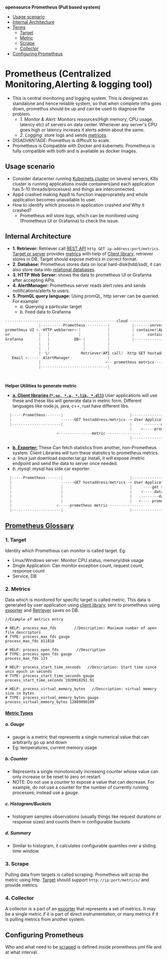 **opensource Prometheus (Pull based system)**
- [Usage scenario](#us)
- [Internal Architecture](#int)
- [Terms](#terms)
  - [Target](#tar)
  - [Metric](#met)
  - [Scrape](#sc)
  - [Collector](#col)
- [Configuring Prometheus](#conf)

<a name=pro></a>
# Prometheus (Centralized Monitoring,Alerting & logging tool)
- This is central monitoring and logging system. This is designed as standalone and hence reliable system, so that when complete infra goes down, promethus should be up and can be used to diagnose the problem.
  - _1. Monitor & Alert:_ Monitors resources(High memory, CPU usage, latency etc) of servers on data center. Whenever any server's CPU goes high or latency increses it alerts admin about the same.
  - _2. Logging:_ store logs and sends [metrices](#met).
- DISADVANTAGE: Promethus is difficult to scale.
- Prometheus is Compatible with Docker and kubernets: Prometheus is fully compatible with both and is available as docker images.

<a name=us></a>
## Usage scenario
- Consider datacenter running [Kubernets cluster]() on several servers, K8s cluster is running applications inside containers(and each application has 5-10 threads/processes) and things are interconnected.
- App4 crashed making App8 to function inappropraitely and whole application becomes unavailable to user.
- How to identify which process in application crashed and Why it crashed?
  - Prometheus will store logs, which can be monitored using (Prometheus UI or Grafanna) to check the issue.

<a name=int></a>
## Internal Architecture
- **1. Retriever:** Retriever call [REST API](/Networking/OSI-Layers/Layer-7/WebServer_WebClient_WebService/WebClient_Connecting_WebServer/REST) `http GET ip-address:port/metrics`. [Target or server](#tar) provides [metrics](#met) with help of [Client library](#hl), retriever stores in DB. Target should expose metrics in correct format.
- **2. Database:** Prometheus stores data on local hard-disk(hdd/ssd), it can also store data into [relational databases](/System-Design/Concepts/Databases).
- **3. HTTP Web Server:** shows the data to prometheus UI or Grafanna after accepting APIs.
- **4. AlertManager:** Prometheus server reads alert rules and sends notifications/alerts to users.
- **5. PromQL query language:** Using promQL, http server can be queried. For example:
  - _a._ Querying a particular target
  - _b._ Feed data to Grafanna 
```c
------------------------------------------------- cloud ------------------------------------------------------
               |----------Prometheus----------|          |-------server-1-------|     |-------server-2-------|
prometheus UI <--HTTP webServer<-|            |          | container[App1]      |     | container[App3]      |
or             |   |             |            |          |      container[App2] |     |      container[App4] |
Grafanna       |   |           DB<-|          |          |----------------------|     |----------------------|
               |   |               |          |
               |   |               |          |                                       |-------server-n-------------------------|
               |  \/              Retriever(API call) -http GET hostaddress/metrics---> User-Application(http_server)          |
   Email <------ AlertManager                 |                                       |      ----------data----->Client Library|
               |                             <-- prometheus metrics------------------------  <-prometheus metric-----          |
               |------------------------------|                                       |                                        |
                                                                                      |        container[App8]                 |
                                                                                      |----------------------------------------|
```
<a name=hl></a>
**Helper Utilities to generate metric**
  - **[a. Client libraries (`*.so, *.a, *.lib, *.dll`)](https://prometheus.io/docs/instrumenting/clientlibs/)** User applications will use these and these libs will generate data in metric form. Different languages like node.js, java, c++, rust have different libs.
```c
  |-----Prometheus-------|                              |-----------------------
  |                      ------GET hostaddress/metrics--> User-Application(Target/Server) 
  |----------------------|                              |     --------data-------------> Client Library
                                                        |    <-----prometheus metric---------
                       <---------------metric----------------
                                                        |------------------------
```
  - **[b. Exporter:](https://prometheus.io/docs/instrumenting/exporters/)** These Can fetch statistics from another, non-Prometheus system. Client Libraries will turn these statistics to prometheus metrics.
  - _a. linux_ just download expoter.tar.gz install, it will expose /metric endpoint and send the data to server once needed.
  - _b. mysql:_ mysql has side car exporter.
```c
  |-----Prometheus-------|                              |--------------------
  |                      ------GET hostaddress/metrics--> User-Application(on Linux) 
  |                      |                              |     ----get system data------> Exporter
  |                      |                              |    <-----data--------------------
  |                      |                              |   ---------data--------------> client Library
  |                      |                              |   <---- prometheus metric---------
  |                    <-----prometheus metric----------------
  |----------------------|                              |---------------------
```
<a name=terms></a>
## [Prometheus Glossary](https://prometheus.io/docs/introduction/glossary/#collector)
<a name=tar></a>
### 1. Target
Identity which Prometheus can monitor is called target. Eg:
  - Linux/Windows server: Monitor CPU status, memory/disk usage
  - Single Application: Can monitor exception count, request count, response count
  - Service, DB
<a name=met></a>
### 2. Metrics
Data which is monitored for specific target is called metric. This data is generated by user application using [client library](#int), sent to prometheus using [exporter](#int) and [Retriever](#int) saves on DB.
```
//Example of metrics entry

# HELP: process_max_fds        //Description: Maximum number of open file descriptors
# TYPE: process_max_fds gauge
process_max_fds 811818

# HELP: process_open_fds        //Description
# TYPE: process_open_fds gauge
process_max_fds 123

# HELP: process_start_time_seconds   //Description: Start time since unix epoch in seconds
# TYPE: process_start_time_seconds gauge
process_start_time_seconds 1920910291.91

# HELP: process_virtual_memory_bytes   //Description: virtual memory size in bytes
# TYPE: process_virtual_memory_bytes gauge
process_virtual_memory_bytes 12889098109
```
#### [Metric Types](https://prometheus.io/docs/concepts/metric_types/)
##### a. Gauge
- gauge is a metric that represents a single numerical value that can arbitrarily go up and down
- Eg:  temperatures, current memory usage

##### b. Counter
- Represents a single monotonically increasing counter whose value can only increase or be reset to zero on restart.
- NOTE: Do not use a counter to expose a value that can decrease. For example, do not use a counter for the number of currently running processes; instead use a gauge.

##### c. Histogram/Buckets
- histogram samples observations (usually things like request durations or response sizes) and counts them in configurable buckets

##### d. Summary
- Similar to histogram, it calculates configurable quantiles over a sliding time window.

<a name=sc></a>
### 3. Scrape
Pulling data from targets is called scraping. Prometheus will scrap the metric using http. [Target](#tar) should support `http://ip:port/metrics/` and provide metrics.
<a name=col></a>
### 4. Collector
A collector is a part of an [exporter](#hl) that represents a set of metrics. It may be a single metric if it is part of direct instrumentation, or many metrics if it is pulling metrics from another system.

<a name=conf></a>
## Configuring Prometheus
Who and what need to be [scraped](#sc) is defined inside prometheus.yml file and at what interval.
